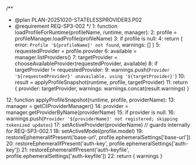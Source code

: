 <!-- @plan:PLAN-20251020-STATELESSPROVIDER3.P02 -->

/**
 * @plan PLAN-20251020-STATELESSPROVIDER3.P02
 * @requirement REQ-SP3-002
 */
1: function loadProfileForRuntime(profileName, runtime, manager):
2:   profile = profileManager.loadProfile(profileName)
3:   if profile is null:
4:     return { error: `Profile '${profileName}' not found`, warnings: [] }
5:   requestedProvider = profile.provider
6:   available = manager.listProviders()
7:   targetProvider = chooseAvailableProvider(requestedProvider, available)
8:   if targetProvider != requestedProvider:
9:     warnings.push(`Provider '${requestedProvider}' unavailable, using '${targetProvider}'`)
10:  result = applyProfileSnapshot(runtime, profile, targetProvider)
11:  return { provider: targetProvider, warnings: warnings.concat(result.warnings) }

12: function applyProfileSnapshot(runtime, profile, providerName):
13:   manager = getCliProviderManager()
14:   provider = manager.getProviderByName(providerName)
15:   if provider is null:
16:     warnings.push(`Provider '${providerName}' not registered; skipping tokenized updates`)
17:   setActiveProvider(providerName) // guards internally for REQ-SP3-002.1
18:   setActiveModel(profile.model)
19:   restoreEphemeralIfPresent('base-url', profile.ephemeralSettings['base-url'])
20:   restoreEphemeralIfPresent('auth-key', profile.ephemeralSettings['auth-key'])
21:   restoreEphemeralIfPresent('auth-keyfile', profile.ephemeralSettings['auth-keyfile'])
22:   return { warnings }
